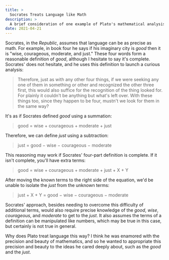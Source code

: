 ```yaml
---
title: >
  Socrates Treats Language like Math
description: >
  A brief consideration of one example of Plato's mathematical analysis of words, which informs us how he thought language works.
date: 2021-04-21
---
```


Socrates, in the _Republic_, assumes that language can be as precise as math. For example, in book four he says if his imaginary city is _good_ then it is "wise, courageous, moderate, and just." These four words form a reasonable definition of _good_, although I hesitate to say it's complete. Socrates' does not hesitate, and he uses this definition to launch a curious analysis:

> Therefore, just as with any other four things, if we were seeking any one of them in something or other and recognized the other three first, this would also suffice for the recognition of the thing looked for. For plainly it couldn't be anything but what's left over. With these things too, since they happen to be four, mustn't we look for them in the same way?

It's as if Socrates defined _good_ using a summation:

> good = wise + courageous + moderate + just

Therefore, we can define _just_ using a subtraction:

> just = good − wise − courageous − moderate

This reasoning may work if Socrates' four-part definition is complete. If it isn't complete, you'll have extra terms:

> good = wise + courageous + moderate + just + X + Y

After moving the known terms to the right side of the equation, we'd be unable to isolate the _just_ from the unknown terms:

> just + X + Y = good − wise − courageous − moderate

Socrates' approach, besides needing to overcome this difficulty of additional terms, would also require precise knowledge of the _good_, _wise_, _courageous_, and _moderate_ to get to the _just_. It also assumes the terms of a definition can be manipulated like numbers, which may be true in this case, but certainly is not true in general.

Why does Plato treat language this way? I think he was enamored with the precision and beauty of mathematics, and so he wanted to appropriate this precision and beauty to the ideas he cared deeply about, such as the _good_ and the _just_.
